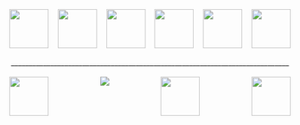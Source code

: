 <div style="display: flex; justify-content: space-between; width: 100%;" align='center'>
    <a href="https://react.dev/" style="color: inherit; text-decoration: none;">
        <img src="https://cdn.jsdelivr.net/gh/devicons/devicon/icons/react/react-original-wordmark.svg" width="70" height="70"/>
    </a>
    <a href="https://nodejs.org/en"style="color: inherit; text-decoration: none;">
        <img src="https://cdn.jsdelivr.net/gh/devicons/devicon/icons/nodejs/nodejs-original-wordmark.svg" width="70" height="70"/>
    </a>
    <a href="https://www.google.com/search?q=javascript"style="color: inherit; text-decoration: none;">
        <img src="https://cdn.jsdelivr.net/gh/devicons/devicon/icons/javascript/javascript-original.svg" width="70" height="70"/>
    </a>
    <a href="https://www.google.com/search?q=html5"style="color: inherit; text-decoration: none;">
        <img src="https://cdn.jsdelivr.net/gh/devicons/devicon/icons/html5/html5-original-wordmark.svg" width="70" height="70"/>
    </a>
    <a href="https://www.sankhya.com.br/"style="color: inherit; text-decoration: none;">
        <img src="https://theme.zdassets.com/theme_assets/9618168/9fbfa745557f3851f0417f8bf69e31ac45fdb85c.png" width="70" height="70"/>
    </a>
    <a href="https://www.oracle.com/br/database/sqldeveloper/"style="color: inherit; text-decoration: none;">
        <img src="https://cdn.jsdelivr.net/gh/devicons/devicon/icons/oracle/oracle-original.svg" width="70" height="70"/>
    </a>
</div>
<br>
<div align='center'>______________________________________________________________________________</div>
<br>
<div style="display: flex; justify-content: space-between; width: 100%;" align='center'>
     <a href="https://criarmeulink.com.br/u/1697488981"style="color: inherit; text-decoration: none;">
        <img src="https://devicons.railway.app/i/telegram.svg" width="70" height="70"/>
     </a>
     <a href="https://www.facebook.com/gabriel.pertile.rossignoli/"style="color: inherit; text-decoration: none;">
        <img src="https://icongr.am/devicon/facebook-original.svg?size=70&color=currentColor">
     </a>
     <a href="https://www.instagram.com/gabriel_rossignoli/"style="color: inherit; text-decoration: none;">
        <img src="https://pngimg.com/uploads/instagram/instagram_PNG9.png" width="70" height="70"/>
     </a>
      <a href="https://www.linkedin.com/in/gabriel-rossignoli-704958160/"style="color: inherit; text-decoration: none;">
        <img src="https://pngimg.com/uploads/linkedIn/linkedIn_PNG11.png" width="70" height="70"/>
     </a>
</div>
